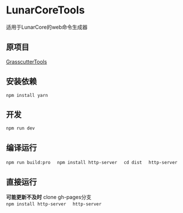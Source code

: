 # LunarCoreTools
适用于LunarCore的web命令生成器

## 原项目
[GrasscutterTools](https://github.com/wmn1525/grasscutterTools)

## 安装依赖
`
npm install yarn
`

## 开发
`
npm run dev
`

## 编译运行
`
npm run build:pro  
`
`
npm install http-server  
`
`
cd dist  
`
`
http-server  
`

## 直接运行
**可能更新不及时**
clone gh-pages分支  
`
npm install http-server  
`
`
http-server  
`




